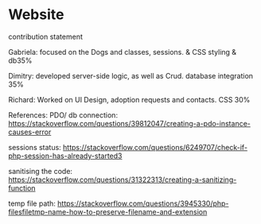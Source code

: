 # Website

contribution statement

Gabriela: focused on the Dogs and classes, sessions.
& CSS styling & db35%

Dimitry: developed server-side logic, as well as Crud.
database integration 35%

Richard: Worked on UI Design, adoption requests and contacts.
CSS 30%



References:
PDO/ db connection: https://stackoverflow.com/questions/39812047/creating-a-pdo-instance-causes-error

sessions status: https://stackoverflow.com/questions/6249707/check-if-php-session-has-already-started3

sanitising the code: https://stackoverflow.com/questions/31322313/creating-a-sanitizing-function  

temp file path: https://stackoverflow.com/questions/3945330/php-filesfiletmp-name-how-to-preserve-filename-and-extension
